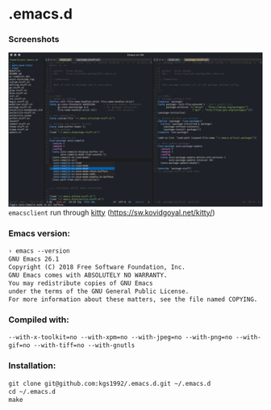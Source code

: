 # .emacs.d

### Screenshots
[![Screenshot](/screenshots/latest.png)](/screenshots)
`emacsclient` run through [kitty](https://github.com/kovidgoyal/kitty) (https://sw.kovidgoyal.net/kitty/)

### Emacs version:
```
› emacs --version                                                                                                                                                             
GNU Emacs 26.1
Copyright (C) 2018 Free Software Foundation, Inc.
GNU Emacs comes with ABSOLUTELY NO WARRANTY.
You may redistribute copies of GNU Emacs
under the terms of the GNU General Public License.
For more information about these matters, see the file named COPYING.
```

### Compiled with:
```
--with-x-toolkit=no --with-xpm=no --with-jpeg=no --with-png=no --with-gif=no --with-tiff=no --with-gnutls
```

### Installation:
```
git clone git@github.com:kgs1992/.emacs.d.git ~/.emacs.d
cd ~/.emacs.d
make
```
